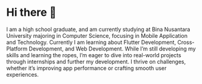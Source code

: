 # Hi there 👋

I am a high school graduate, and am currently studying at Bina Nusantara University majoring in Computer Science, focusing in Mobile Application and Technology. Currently I am learning about Flutter Development, Cross-Platform Development, and Web Development. While I’m still developing my skills and learning the ropes, I’m eager to dive into real-world projects through internships and further my development. I thrive on challenges, whether it’s improving app performance or crafting smooth user experiences. 
<!--
**samuelmeliala/samuelmeliala** is a ✨ _special_ ✨ repository because its `README.md` (this file) appears on your GitHub profile.

Here are some ideas to get you started:

- 🔭 I’m currently working on ...
- 🌱 I’m currently learning ...
- 👯 I’m looking to collaborate on ...
- 🤔 I’m looking for help with ...
- 💬 Ask me about ...
- 📫 How to reach me: ...
- 😄 Pronouns: ...
- ⚡ Fun fact: ...
-->

